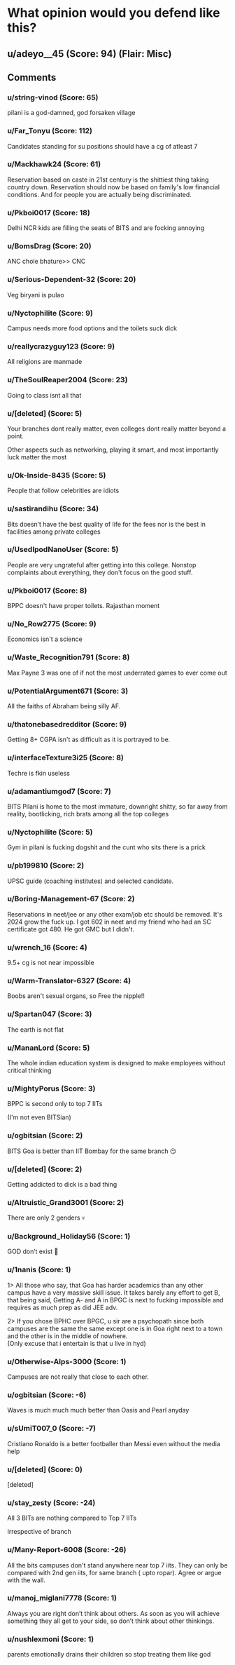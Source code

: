 # What opinion would you defend like this?
## u/adeyo__45 (Score: 94) (Flair: Misc)



## Comments

### u/string-vinod (Score: 65)
pilani is a god-damned, god forsaken village


### u/Far_Tonyu (Score: 112)
Candidates standing for su positions should have a cg of atleast 7


### u/Mackhawk24 (Score: 61)
Reservation based on caste in 21st century is the shittiest thing taking country down. Reservation should now be based on  family's low financial conditions. And for people you are actually being discriminated.


### u/Pkboi0017 (Score: 18)
Delhi NCR kids are filling the seats of BITS and are focking annoying


### u/BomsDrag (Score: 20)
ANC chole bhature&gt;&gt; CNC


### u/Serious-Dependent-32 (Score: 20)
Veg biryani is pulao


### u/Nyctophilite (Score: 9)
Campus needs more food options and the toilets suck dick


### u/reallycrazyguy123 (Score: 9)
All religions are manmade


### u/TheSoulReaper2004 (Score: 23)
Going to class isnt all that


### u/[deleted] (Score: 5)
Your branches dont really matter, even colleges dont really matter beyond a point. 

Other aspects such as networking, playing it smart, and most importantly luck matter the most


### u/Ok-Inside-8435 (Score: 5)
People that follow celebrities are idiots


### u/sastirandihu (Score: 34)
Bits doesn’t have the best quality of life for the fees nor is the best in facilities among private colleges


### u/UsedIpodNanoUser (Score: 5)
People are very ungrateful after getting into this college. Nonstop complaints about everything, they don't focus on the good stuff.


### u/Pkboi0017 (Score: 8)
BPPC doesn't have proper toilets. Rajasthan moment


### u/No_Row2775 (Score: 9)
Economics isn't a science


### u/Waste_Recognition791 (Score: 8)
Max Payne 3 was one of if not the most underrated games to ever come out


### u/PotentialArgument671 (Score: 3)
All the faiths of Abraham being silly AF.


### u/thatonebasedredditor (Score: 9)
Getting 8+ CGPA isn't as difficult as it is portrayed to be.


### u/interfaceTexture3i25 (Score: 8)
Techre is fkin useless


### u/adamantiumgod7 (Score: 7)
BITS Pilani is home to the most immature, downright shitty, so far away from reality, bootlicking, rich brats among all the top colleges


### u/Nyctophilite (Score: 5)
Gym in pilani is fucking dogshit and the cunt who sits there is a prick


### u/pb199810 (Score: 2)
UPSC guide (coaching institutes) and selected candidate.


### u/Boring-Management-67 (Score: 2)
Reservations in neet/jee or any other exam/job etc should be removed. It's 2024 grow the fuck up. I got 602 in neet and my friend who had an SC certificate got 480. He got GMC but I didn't.


### u/wrench_16 (Score: 4)
9.5+ cg is not near impossible


### u/Warm-Translator-6327 (Score: 4)
Boobs aren't sexual organs, so Free the nipple!!


### u/Spartan047 (Score: 3)
The earth is not flat


### u/MananLord (Score: 5)
The whole indian education system is designed to make employees without critical thinking


### u/MightyPorus (Score: 3)
BPPC is second only to top 7 IITs 

(I'm not even BITSian)


### u/ogbitsian (Score: 2)
BITS Goa is better than IIT Bombay for the same branch 😏


### u/[deleted] (Score: 2)
Getting addicted to dick is a bad thing


### u/Altruistic_Grand3001 (Score: 2)
There are only 2 genders 💀


### u/Background_Holiday56 (Score: 1)
GOD don’t  exist 🤫


### u/1nanis (Score: 1)
  
1&gt; All those who say, that Goa has harder academics than any other campus have a very massive skill issue. It takes barely any effort to get B, that being said, Getting A- and A in BPGC is next to fucking impossible and requires as much prep as did JEE adv.

2&gt; If you chose BPHC over BPGC, u sir are a psychopath since both campuses are the same the same except one is in Goa right next to a town and the other is in the middle of nowhere.   
(Only excuse that i entertain is that u live in  hyd)


### u/Otherwise-Alps-3000 (Score: 1)
Campuses are not really that close to each other.


### u/ogbitsian (Score: -6)
Waves is much much much better than Oasis and Pearl anyday


### u/sUmiT007_0 (Score: -7)
Cristiano Ronaldo is a better footballer than Messi even without the media help


### u/[deleted] (Score: 0)
[deleted]


### u/stay_zesty (Score: -24)
All 3 BITs are nothing compared to Top 7 IITs 

Irrespective of branch


### u/Many-Report-6008 (Score: -26)
All the bits campuses don't stand anywhere near top 7 iits. They can only be compared with 2nd gen iits, for same branch ( upto ropar). Agree or argue with the wall.


### u/manoj_miglani7778 (Score: 1)
Always you are right don’t think about others. As soon as you will achieve something they all get to your side, so don’t think about other thinkings.


### u/nushlexmoni (Score: 1)
parents emotionally drains their children so stop treating them like god




